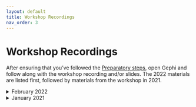 ```yaml
---
layout: default
title: Workshop Recordings
nav_order: 3
---
```


# Workshop Recordings

After ensuring that you’ve followed the [Preparatory steps](preparation), open Gephi and follow along with the workshop recording and/or slides. The 2022 materials are listed first, followed by materials from the workshop in 2021.

<details markdown="1">
<summary>February 2022</summary>
<iframe height="416" width="100%" allowfullscreen frameborder=0 src="https://echo360.ca/media/c4bf7bd8-761f-4cc6-bae9-29eecab67da7/public"></iframe>
[View original here.](https://echo360.ca/media/c4bf7bd8-761f-4cc6-bae9-29eecab67da7/public)

<embed src="assets/docs/GephiNetworkVisualizationsSlides.pdf" style="border:none;" width="100%" height="466px">
[Download as PDF.](assets/docs/GephiNetworkVisualizationsSlides.pdf)
</details>

<details markdown="1">
<summary>January 2021</summary>
<iframe height="416" width="100%" allowfullscreen frameborder=0 src="https://echo360.ca/media/cf61730c-a57a-4591-aeef-a4abf37a78ec/public"></iframe>
[View original here.](https://echo360.ca/media/cf61730c-a57a-4591-aeef-a4abf37a78ec/public)

<embed src="assets/docs/intro-social-network-analysis.pdf" style="border:none;" width="100%" height="466px">
[Download as PDF.](assets/docs/intro-social-network-analysis.pdf)
</details>
